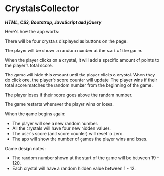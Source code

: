 # CrystalsCollector

***HTML, CSS, Bootstrap, JavaScript and jQuery***

Here's how the app works:

There will be four crystals displayed as buttons on the page.

The player will be shown a random number at the start of the game.

When the player clicks on a crystal, it will add a specific amount of points to the player's total score.

The game will hide this amount until the player clicks a crystal.
When they do click one, the player's score counter will update.
The player wins if their total score matches the random number from the beginning of the game.

The player loses if their score goes above the random number.

The game restarts whenever the player wins or loses.

When the game begins again:
* The player will see a new random number. 
* All the crystals will have four new hidden values. 
* The user's score (and score counter) will reset to zero.
* The app will show the number of games the player wins and loses. 

Game design notes:
* The random number shown at the start of the game will be between 19 - 120.
* Each crystal will have a random hidden value between 1 - 12.